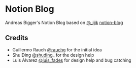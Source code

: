 # Notion Blog

Andreas Bigger's Notion Blog based on [@\_ijjk](https://twitter.com/_ijjk) [notion-blog](https://notion-blog.now.sh/)

## Credits

- Guillermo Rauch [@rauchg](https://twitter.com/rauchg) for the initial idea
- Shu Ding [@shuding\_](https://twitter.com/shuding_) for the design help
- Luis Alvarez [@luis_fades](https://twitter.com/luis_fades) for design help and bug catching
